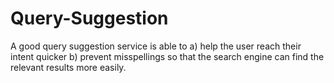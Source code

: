 # Query-Suggestion
A good query suggestion service is able to a) help the user reach their intent quicker b) prevent misspellings so that the search engine can find the relevant results more easily.
